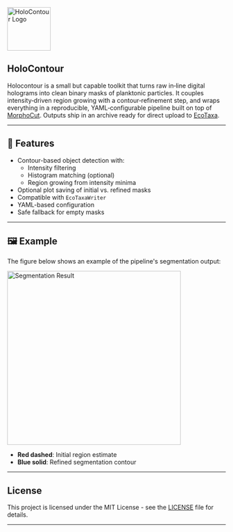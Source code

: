 <div style="display: flex; align-items: center; gap: 20px;">
  <img src="docs/source/_static/logo.png" alt="HoloContour Logo" width="100"/>
</div>




## HoloContour

Holocontour is a small but capable toolkit that turns raw in‑line digital holograms into clean binary masks of planktonic particles. It couples intensity‑driven region growing with a contour‑refinement step, and wraps everything in a reproducible, YAML‑configurable pipeline built on top of [MorphoCut](https://github.com/morphocut/morphocut). Outputs ship in an archive ready for direct upload to [EcoTaxa](https://ecotaxa.obs-vlfr.fr/).

---

## 🚀 Features

- Contour-based object detection with:
  - Intensity filtering
  - Histogram matching (optional)
  - Region growing from intensity minima
- Optional plot saving of initial vs. refined masks
- Compatible with `EcoTaxaWriter`
- YAML-based configuration
- Safe fallback for empty masks

---

## 🖼 Example

The figure below shows an example of the pipeline's segmentation output:
  
<p align="left">
  <img src="docs/source/_static/sample.jpg" alt="Segmentation Result" width="400"/>
</p>


- **Red dashed**: Initial region estimate
- **Blue solid**: Refined segmentation contour

---
## License

This project is licensed under the MIT License - see the [LICENSE](LICENSE) file for details.

---

